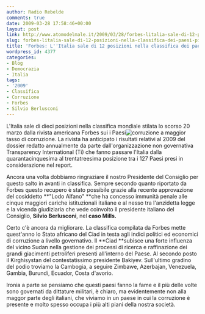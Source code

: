 ```yaml
---
author: Radio Rebelde
comments: true
date: 2009-03-28 17:58:46+00:00
layout: post
link: http://www.atomodelmale.it/2009/03/28/forbes-litalia-sale-di-12-posizioni-nella-classifica-dei-paesi-piu-corrotti/
slug: forbes-litalia-sale-di-12-posizioni-nella-classifica-dei-paesi-piu-corrotti
title: 'Forbes: L''Italia sale di 12 posizioni nella classifica dei paesi più corrotti.'
wordpress_id: 4377
categories:
- Blog
- Democrazia
- Italia
tags:
- '2009'
- Classifica
- Corruzione
- Forbes
- Silvio Berlusconi
---
```


L'Italia sale di dieci posizioni nella classifica mondiale stilata lo scorso 20 marzo dalla rivista americana Forbes  sui i Paesi![corruzione](http://www.atomodelmale.it/wp-content/uploads/2009/03/corruzione-300x300.jpg) a maggior tasso di corruzione. La rivista ha anticipato i risultati relativi al 2009 del dossier redatto annualmente da parte dall'organizzazione non governativa Transparency International (Ti) che fanno passare l'Italia dalla quarantacinquesima al trentatreesima posizione tra i 127 Paesi presi in considerazione nel report.

Ancora una volta dobbiamo ringraziare il nostro Presidente del Consiglio per questo salto in avanti in classifica. Sempre secondo quanto riportato da Forbes questo recupero è stato possibile grazie alla recente approvazione del cosiddetto **"Lodo Alfano" **che ha concesso immunità penale alle cinque maggiori cariche istituzionali italiane e al nesso tra l'anzidetta legge e la vicenda giudiziaria che vede coinvolto il presidente italiano del Consiglio, **Silvio Berlusconi**, nel **caso Mills.**

<!-- more -->


Certo c'è ancora da migliorare. La classifica compilata da Forbes mette quest'anno lo Stato africano del Ciad in testa agli indici politici ed economici di corruzione a livello governativo. Il **Ciad **subisce una forte influenza del vicino Sudan nella gestione dei processi di ricerca e raffinazione dei grandi giacimenti petroliferi presenti all'interno del Paese. Al secondo posto il Kirghisystan del contestatissimo presidente Bakiyev. Sull'ultimo gradino del podio troviamo la Cambogia, a seguire Zimbawe, Azerbajan, Venezuela, Gambia, Burundi, Ecuador, Costa d'avorio.

Ironia a parte se pensiamo che questi paesi fanno la fame e il più delle volte sono governati da dittature militari, è chiaro, ma evidentemente non alla maggor parte degli italiani, che viviamo in un paese in cui la corruzione è presente e molto spesso occupa i più alti piani della nostra società.
